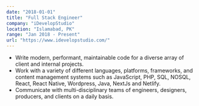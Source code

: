 ```yaml
---
date: "2018-01-01"
title: "Full Stack Engineer"
company: "iDevelopStudio"
location: "Islamabad, PK"
range: "Jan 2018 - Present"
url: "https://www.idevelopstudio.com/"
---
```


- Write modern, performant, maintainable code for a diverse array of client and internal projects.
- Work with a variety of different languages, platforms, frameworks, and content management systems such as JavaScript, PHP, SQL, NOSQL, React, React Native, Wordpress, Java, NextJs and Netlify.
- Communicate with multi-disciplinary teams of engineers, designers, producers, and clients on a daily basis.
